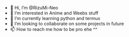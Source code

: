 - 👋 Hi, I’m @RizuMi-Neo
- 👀 I’m interested in Anime and Weebs stuff
- 🌱 I’m currently learning python and termux
- 💞️ I’m looking to collaborate on some projects in future
- 📫 How to reach me how to be pro ehe ^^

<!---
RizuMi-Neo/RizuMi-Neo is a ✨ special ✨ repository because its `README.md` (this file) appears on your GitHub profile.
You can click the Preview link to take a look at your changes.
--->
